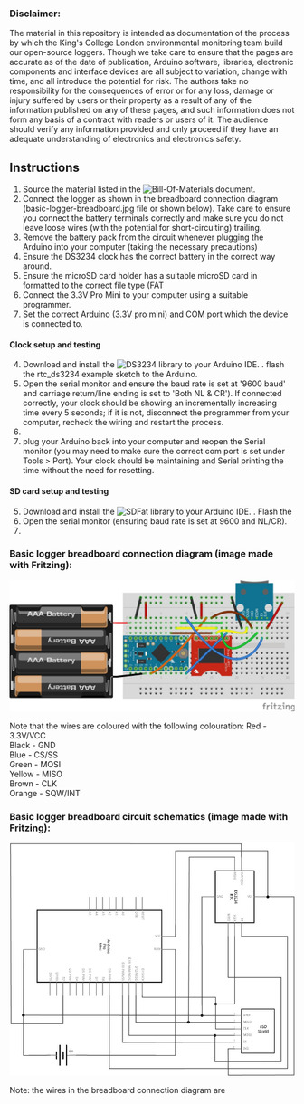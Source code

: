 ### Disclaimer: 
The material in this repository is intended as documentation of the process by which the King's College London environmental monitoring team build our open-source loggers. Though we take care to ensure that the pages are accurate as of the date of publication, Arduino software, libraries, electronic components and interface devices are all subject to variation, change with time, and all introduce the potential for risk. The authors take no responsibility for the consequences of error or for any loss, damage or injury suffered by users or their property as a result of any of the information published on any of these pages, and such information does not form any basis of a contract with readers or users of it. The audience should verify any information provided and only proceed if they have an adequate understanding of electronics and electronics safety.

## Instructions
1. Source the material listed in the ![Bill-Of-Materials document]().
2. Connect the logger as shown in the breadboard connection diagram (basic-logger-breadboard.jpg file or shown below). Take care to ensure you connect the battery terminals correctly and make sure you do not leave loose wires (with the potential for short-circuiting) trailing.
3. Remove the battery pack from the circuit whenever plugging the Arduino into your computer (taking the necessary precautions)
4. Ensure the DS3234 clock has the correct battery in the correct way around.
5. Ensure the microSD card holder has a suitable microSD card in formatted to the correct file type (FAT
3. Connect the 3.3V Pro Mini to your computer using a suitable programmer.
4. Set the correct Arduino (3.3V pro mini) and COM port which the device is connected to.
#### Clock setup and testing
4. Download and install the ![DS3234 library](https://github.com/rodan/ds3234) to your Arduino IDE.
. flash the rtc_ds3234 example sketch to the Arduino.
5. Open the serial monitor and ensure the baud rate is set at '9600 baud' and carriage return/line ending is set to 'Both NL & CR'). If connected correctly, your clock should be showing an incrementally increasing time every 5 seconds; if it is not, disconnect the programmer from your computer, recheck the wiring and restart the process.
6. 
7. plug your Arduino back into your computer and reopen the Serial monitor (you may need to make sure the correct com port is set under Tools > Port). Your clock should be maintaining and Serial printing the time without the need for resetting.

#### SD card setup and testing
5. Download and install the ![SDFat library](https://github.com/greiman/SdFat) to your Arduino IDE.
. Flash the 
6. Open the serial monitor (ensuring baud rate is set at 9600 and NL/CR).
7. 


### Basic logger breadboard connection diagram (image made with Fritzing):

![Basic logger breadboard connection diagram](basic-logger-breadboard.jpg)  

Note that the wires are coloured with the following colouration:
Red - 3.3V/VCC  
Black - GND  
Blue - CS/SS  
Green - MOSI  
Yellow - MISO  
Brown - CLK  
Orange - SQW/INT  

### Basic logger breadboard circuit schematics (image made with Fritzing):

![Basic ](basic-logger-schematic.jpg)

Note: the wires in the breadboard connection diagram are 
